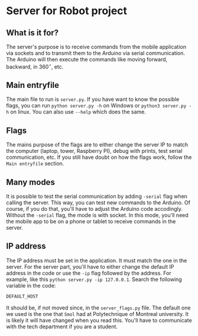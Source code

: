 # Server for Robot project

## What is it for?
The server's purpose is to receive commands from the mobile application via sockets and to transmit them to the Arduino via serial communication. The Arduino will then execute the commands like moving forward, backward, in $360^\circ$, etc.

## Main entryfile
The main file to run is `server.py`. If you have want to know the possible flags, you can run `python server.py -h` on Windows or `python3 server.py -h` on linux. You can also use `--help` which does the same.

## Flags
The mains purpose of the flags are to either change the server IP to match the computer (laptop, tower, Raspberry PI), debug with prints, test serial communication, etc. If you still have doubt on how the flags work, follow the `Main entryfile` section.

## Many modes
It is possible to test the serial communication by adding `-serial` flag when calling the server. This way, you can test new commands to the Arduino. Of course, if you do that, you'll have to adjust the Arduino code accodingly. Without the `-serial` flag, the mode is with socket. In this mode, you'll need the mobile app to be on a phone or tablet to receive commands in the server.

## IP address
The IP address must be set in the application. It must match the one in the server. For the server part, you'll have to either change the default IP address in the code or use the `-ip` flag followed by the address. For example, like this `python server.py -ip 127.0.0.1`. Search the following variable in the code:
```python 
DEFAULT_HOST
```
It should be, if not moved since, in the ``server_flags.py`` file. The default one we used is the one that `Smol` had at Polytechnique of Montreal university. It is likely it will have changed when you read this. You'll have to communicate with the tech department if you are a student.
